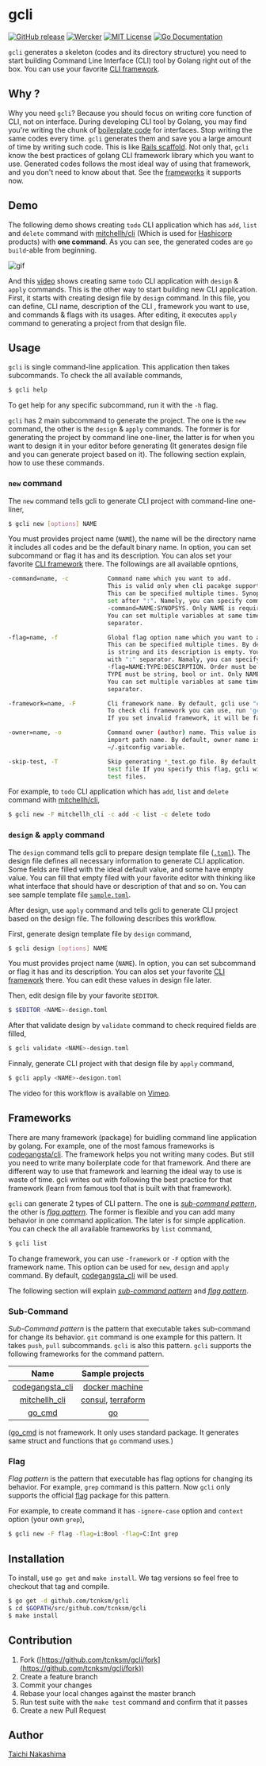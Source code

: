 gcli
====

[![GitHub release](http://img.shields.io/github/release/tcnksm/gcli.svg?style=flat-square)][release]
[![Wercker](http://img.shields.io/wercker/ci/5587a34baf7de9c51b02e04b.svg?style=flat-square)][wercker]
[![MIT License](http://img.shields.io/badge/license-MIT-blue.svg?style=flat-square)][license]
[![Go Documentation](http://img.shields.io/badge/go-documentation-blue.svg?style=flat-square)][godocs]

[release]: https://github.com/tcnksm/gcli/releases
[wercker]: https://app.wercker.com/#applications/5587a34baf7de9c51b02e04b
[license]: https://github.com/tcnksm/gcli/blob/master/LICENSE
[godocs]: http://godoc.org/github.com/tcnksm/gcli

`gcli` generates a skeleton (codes and its directory structure) you need to start building Command Line Interface (CLI) tool by Golang right out of the box. You can use your favorite [CLI framework](#frameworks).

## Why ?

Why you need `gcli`? Because you should focus on writing core function of CLI, not on interface. During developing CLI tool by Golang, you may find you're writing the chunk of [boilerplate code](https://en.wikipedia.org/wiki/Boilerplate_code) for interfaces. Stop writing the same codes every time. `gcli` generates them and save you a large amount of time by writing such code. This is like [Rails scaffold](http://guides.rubyonrails.org/command_line.html#rails-generate). Not only that, `gcli` know the best practices of golang CLI framework library which you want to use. Generated codes follows the most ideal way of using that framework, and you don't need to know about that. See the [frameworks](#frameworks) it supports now. 

## Demo

The following demo shows creating `todo` CLI application which has `add`, `list` and `delete` command with [mitchellh/cli](https://github.com/mitchellh/cli) (Which is used for [Hashicorp](https://hashicorp.com/) products) with **one command**. As you can see, the generated codes are `go build`-able from beginning. 

![gif](/doc/gif/gcli-new.gif)

And this [video](https://vimeo.com/142134929) shows creating same `todo` CLI application with `design` & `apply` commands. This is the other way to start building new CLI application. First, it starts with creating design file by `design` command. In this file, you can define, CLI name, description of the CLI , framework you want to use, and commands & flags with its usages. After editing, it executes `apply` command to generating a project from that design file. 

## Usage

`gcli` is single command-line application. This application then takes subcommands. To check the all available commands,

```bash
$ gcli help
```

To get help for any specific subcommand, run it with the `-h` flag.

`gcli` has 2 main subcommand to generate the project. The one is the `new` command, the other is the `design` & `apply` commands. The former is for generating the project by command line one-liner, the latter is for when you want to design it in your editor before generating (It generates design file and you can generate project based on it). The following section explain, how to use these commands.

### `new` command

The `new` command tells gcli to generate CLI project with command-line one-liner,

```bash
$ gcli new [options] NAME
```
You must provides project name (`NAME`), the name will be the directory name it includes all codes and be the default binary name. In option, you can set subcommand or flag it has and its description. You can alos set your favorite [CLI framework](#frameworks) there. The followings are all available opntions,

```bash
-command=name, -c           Command name which you want to add.
                            This is valid only when cli pacakge support commands.
                            This can be specified multiple times. Synopsis can be
                            set after ":". Namely, you can specify command by
                            -command=NAME:SYNOPSYS. Only NAME is required.
                            You can set multiple variables at same time with ","
                            separator.

-flag=name, -f              Global flag option name which you want to add.
                            This can be specified multiple times. By default, flag type
                            is string and its description is empty. You can set them,
                            with ":" separator. Namaly, you can specify flag by
                            -flag=NAME:TYPE:DESCIRPTION. Order must be flow  this and
                            TYPE must be string, bool or int. Only NAME is required.
                            You can set multiple variables at same time with ","
                            separator.

-framework=name, -F         Cli framework name. By default, gcli use "codegangsta/cli"
                            To check cli framework you can use, run 'gcli list'.
                            If you set invalid framework, it will be failed.

-owner=name, -o             Command owner (author) name. This value is also used for
                            import path name. By default, owner name is extracted from
                            ~/.gitconfig variable.

-skip-test, -T              Skip generating *_test.go file. By default, gcli generates
                            test file If you specify this flag, gcli will not generate
                            test files.
```

For example, to `todo` CLI application which has `add`, `list` and `delete` command with [mitchellh/cli](https://github.com/mitchellh/cli),

```bash
$ gcli new -F mitchellh_cli -c add -c list -c delete todo
```

### `design` & `apply` command

The `design` command tells gcli to prepare design template file ([`.toml`](https://github.com/toml-lang/toml)). The design file defines all necessary information to generate CLI application. Some fields are filled with the ideal default value, and some have empty value. You can fill that empty filed with your favorite editor with thinking like what interface that should have or description of that and so on. You can see sample template file [`sample.toml`](/sample.toml). 

After design, use `apply` command and tells gcli to generate CLI project based on the design file. The following describes this workflow. 

First, generate design template file by `design` command, 

```bash
$ gcli design [options] NAME
```
You must provides project name (`NAME`). In option, you can set subcommand or flag it has and its description. You can alos set your favorite [CLI framework](#frameworks) there. You can edit these values in design file later. 

Then, edit design file by your favorite `$EDITOR`.

```bash
$ $EDITOR <NAME>-design.toml
```

After that validate design by `validate` command to check required fields are filled, 

```bash
$ gcli validate <NAME>-design.toml
```

Finnaly, generate CLI project with that design file by `apply` command, 

```bash
$ gcli apply <NAME>-desigon.toml
```

The video for this workflow is available on [Vimeo](https://vimeo.com/142134929). 

## Frameworks

There are many framework (package) for buidling command line application by golang. For example, one of the most famous frameworks is [codegangsta/cli](https://github.com/codegangsta/cli). The framework helps you not writing many codes. But still you need to write many boilerplate code for that framework. And there are different way to use that framework and learning the ideal way to use is waste of time. gcli writes out with following the best practice for that framework (learn from famous tool that is built with that framework). 

`gcli` can generate 2 types of CLI pattern. The one is [*sub-command pattern*](#sub-command), the other is [*flag pattern*](#flag). The former is flexible and you can add many behavior in one command application. The later is for simple application. You can check the all available frameworks by `list` command,

```bash
$ gcli list
```

To change framework, you can use `-framework` or `-F` option with the framework name. This option can be used for `new`, `design` and `apply` command. By default, [codegangsta_cli](https://github.com/codegangsta/cli) will be used. 

The following section will explain [*sub-command pattern*](#sub-command) and [*flag pattern*](#flag). 

### Sub-Command

*Sub-Command pattern* is the pattern that executable takes sub-command for change its behavior. `git` command is one example for this pattern. It takes `push`, `pull` subcommands. `gcli` is also this pattern. `gcli` supports the following frameworks for the command pattern.

|Name|Sample projects|
|:-:|:-:| 
|[codegangsta_cli](https://github.com/codegangsta/cli) | [docker machine](https://github.com/docker/machine) | 
|[mitchellh_cli](https://github.com/mitchellh/cli)| [consul](https://github.com/hashicorp/consul), [terraform](https://github.com/hashicorp/terraform)| 
|[go_cmd](https://github.com/golang/go/blob/master/src/cmd/go/main.go#L30#L51)| [go](https://golang.org/cmd/go/)| 

([go_cmd](https://github.com/golang/go/blob/master/src/cmd/go/main.go#L30#L51) is not framework. It only uses standard package. It generates same struct and functions that `go` command uses.)

### Flag

*Flag pattern* is the pattern that executable has flag options for changing its behavior. For example, `grep` command is this pattern. Now `gcli` only supports the official [flag](https://golang.org/pkg/flag/) package for this pattern.

For example, to create command it has `-ignore-case` option and `context` option (your own `grep`),

```bash
$ gcli new -F flag -flag=i:Bool -flag=C:Int grep
```

## Installation

To install, use `go get` and `make install`. We tag versions so feel free to checkout that tag and compile.

```bash
$ go get -d github.com/tcnksm/gcli
$ cd $GOPATH/src/github.com/tcnksm/gcli
$ make install 
```

## Contribution

1. Fork ([https://github.com/tcnksm/gcli/fork](https://github.com/tcnksm/gcli/fork))
1. Create a feature branch
1. Commit your changes
1. Rebase your local changes against the master branch
1. Run test suite with the `make test` command and confirm that it passes
1. Create a new Pull Request

## Author

[Taichi Nakashima](https://github.com/tcnksm)
